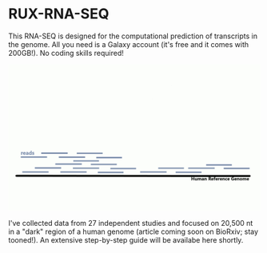 # RUX-RNA-SEQ

This RNA-SEQ is designed for the computational prediction of transcripts in the genome. All you need is a Galaxy account (it's free and it comes with 200GB!). No coding skills required!

![](figures/R_SEQ.gif)

I've collected data from 27 independent studies and focused on 20,500 nt in a "dark" region of a human genome (article coming soon on BioRxiv; stay tooned!). An extensive step-by-step guide will be availabe here shortly. 
